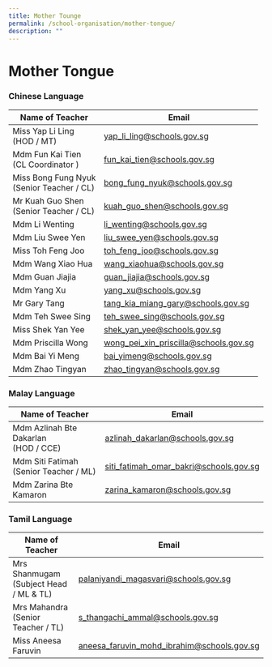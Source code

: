 ```yaml
---
title: Mother Tounge
permalink: /school-organisation/mother-tongue/
description: ""
---
```

# **Mother Tongue**

### Chinese Language

| Name of Teacher 	| Email 	|
|---	|---	|
| Miss Yap Li Ling<br>(HOD / MT) 	| [yap_li_ling@schools.gov.sg](mailto:yap_li_ling@schools.gov.sg) 	|
| Mdm Fun Kai Tien<br>(CL Coordinator ) 	| [fun_kai_tien@schools.gov.sg](mailto:fun_kai_tien@schools.gov.sg) 	|
| Miss Bong Fung Nyuk<br>(Senior Teacher / CL) 	| [bong_fung_nyuk@schools.gov.sg](mailto:bong_fung_nyuk@schools.gov.sg) 	|
| Mr Kuah Guo Shen<br>(Senior Teacher / CL) 	| [kuah_guo_shen@schools.gov.sg](mailto:kuah_guo_shen@schools.gov.sg) 	|
| Mdm Li Wenting  	| [li_wenting@schools.gov.sg](mailto:li_wenting@schools.gov.sg) 	|
| Mdm Liu Swee Yen 	| [liu_swee_yen@schools.gov.sg](mailto:liu_swee_yen@schools.gov.sg) 	|
| Miss Toh Feng Joo 	| [toh_feng_joo@schools.gov.sg](mailto:toh_feng_joo@schools.gov.sg) 	|
| Mdm Wang Xiao Hua   	| [wang_xiaohua@schools.gov.sg](mailto:wang_xiaohua@schools.gov.sg) 	|
| Mdm Guan Jiajia 	| [guan_jiajia@schools.gov.sg](mailto:guan_jiajia@schools.gov.sg) 	|
| Mdm Yang Xu 	| [yang_xu@schools.gov.sg](mailto:yang_xu@schools.gov.sg) 	|
| Mr Gary Tang 	| [tang_kia_miang_gary@schools.gov.sg](mailto:[tang_kia_miang_gary@schools.gov.sg) 	|
| Mdm Teh Swee Sing 	| [teh_swee_sing@schools.gov.sg](mailto:teh_swee_sing@schools.gov.sg) 	|
| Miss Shek Yan Yee 	| [shek_yan_yee@schools.gov.sg](mailto:shek_yan_yee@schools.gov.sg) 	|
| Mdm Priscilla Wong 	| [wong_pei_xin_priscilla@schools.gov.sg](mailto:wong_pei_xin_priscilla@schools.gov.sg) 	|
| Mdm Bai Yi Meng 	| [bai_yimeng@schools.gov.sg](mailto:bai_yimeng@schools.gov.sg) 	|
| Mdm Zhao Tingyan 	| [zhao_tingyan@schools.gov.sg](mailto:zhao_tingyan@schools.gov.sg) 	|

### Malay Language

| Name of Teacher 	| Email 	|
|---	|---	|
| Mdm Azlinah Bte Dakarlan<br>(HOD / CCE) 	| [azlinah_dakarlan@schools.gov.sg](mailto:azlinah_dakarlan@schools.gov.sg) 	|
| Mdm Siti Fatimah<br>(Senior Teacher / ML) 	| [siti_fatimah_omar_bakri@schools.gov.sg](mailto:siti_fatimah_omar_bakri@schools.gov.sg) 	|
| Mdm Zarina Bte Kamaron 	| [zarina_kamaron@schools.gov.sg](mailto:zarina_kamaron@schools.gov.sg) 	|


### Tamil Language

| Name of Teacher 	| Email 	|
|---	|---	|
| Mrs Shanmugam<br>(Subject Head / ML & TL) 	| [palaniyandi_magasvari@schools.gov.sg](mailto:palaniyandi_magasvari@schools.gov.sg) 	|
| Mrs Mahandra<br>(Senior Teacher / TL) 	| [s_thangachi_ammal@schools.gov.sg](mailto:s_thangachi_ammal@schools.gov.sg) 	|
| Miss Aneesa Faruvin 	| [aneesa_faruvin_mohd_ibrahim@schools.gov.sg](mailto:aneesa_faruvin_mohd_ibrahim@schools.gov.sg) 	|